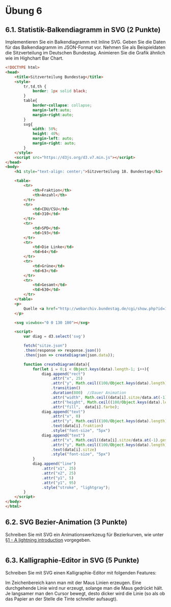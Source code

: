 # Übung 6

## 6.1. Statistik-Balkendiagramm in SVG (2 Punkte)
Implementieren Sie ein Balkendiagramm mit Inline SVG. Geben Sie die Daten für das Balkendiagramm im JSON-Format vor. Nehmen Sie als Beispieldaten die Sitzverteilung im Deutschen Bundestag. Animieren Sie die Grafik ähnlich wie im Highchart Bar Chart. 

```html
<!DOCTYPE html>
<head>
    <title>Sitzverteilung Bundestag</title>
    <style>
        tr,td,th {
            border: 1px solid black;
        }
        table{
            border-collapse: collapse;
            margin-left:auto; 
            margin-right:auto;
        }
        svg{
            width: 50%; 
            height: 40%;
            margin-left: auto;
            margin-right: auto;
        }
    </style>
    <script src="https://d3js.org/d3.v7.min.js"></script>
</head>
<body>
    <h1 style="text-align: center;">Sitzverteilung 18. Bundestag</h1>

    <table>
        <tr>
            <th>Fraktion</th>
            <th>Anzahl</th>
        </tr>
        <tr>
            <td>CDU/CSU</td>
            <td>310</td>
        </tr>
        <tr>
            <td>SPD</td>
            <td>193</td>
        </tr>
        <tr>
            <td>Die Linke</td>
            <td>64</td>
        </tr>
        <tr>
            <td>Grüne</td>
            <td>63</td>
        </tr>
        <tr>
            <td>Gesamt</td>
            <td>630</td>
        </tr>
    </table>
    <p>
        Quelle <a href="http://webarchiv.bundestag.de/cgi/show.php?id=1284&jahr=2016">Webarchiv Bundestag</a>
    </p>

    <svg viewbox="0 0 130 100"></svg>

    <script>
        var diag = d3.select('svg')

        fetch("sitze.json")
        .then(response => response.json())
        .then(json => createDiagram(json.data));

        function createDiagram(data){
            for(let i = 0;i < Object.keys(data).length-1; i++){
                diag.append("rect")
                    .attr("x", 25)
                    .attr("y", Math.ceil((100/Object.keys(data).length)*(i)+10))
                    .transition()
                    .duration(800)  //Dauer Animation
                    .attr("width", Math.ceil((data[i].sitze/data.at(-1).gesamt)*100))
                    .attr("height", Math.ceil((100/Object.keys(data).length)-10))
                    .attr("fill",  data[i].farbe);
                diag.append("text")
                    .attr("x", 0)
                    .attr("y", Math.ceil((100/Object.keys(data).length)*(i)+16))
                    .text(data[i].fraktion)
                    .style("font-size", "5px")
                diag.append("text")
                    .attr("x", Math.ceil((data[i].sitze/data.at(-1).gesamt)*100)+30)
                    .attr("y", Math.ceil((100/Object.keys(data).length)*(i)+16))
                    .text(data[i].sitze)
                    .style("font-size", "5px")
            }
            diag.append("line")
                .attr("x1", 25)
                .attr("x2", 25)
                .attr("y1", 5)
                .attr("y1", 95)
                .style("stroke", "lightgray");
        }
    </script>
</body>
</html>
```

## 6.2. SVG Bezier-Animation (3 Punkte)
Schreiben Sie mit SVG ein Animationswerkzeug für Bezierkurven, wie unter [§1 - A lightning introduction](https://pomax.github.io/bezierinfo/#introduction) vorgegeben.

```html

```

## 6.3. Kalligraphie-Editor in SVG (5 Punkte)
Schreiben Sie mit SVG einen Kalligraphie-Editor mit folgenden Features:

Im Zeichenbereich kann man mit der Maus Linien erzeugen.
Eine durchgehende Linie wird nur erzeugt, solange man die Maus gedrückt hält.
Je langsamer man den Cursor bewegt, desto dicker wird die Linie (so als ob das Papier an der Stelle die Tinte schneller aufsaugt).

```html

```
